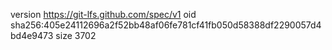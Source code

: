 version https://git-lfs.github.com/spec/v1
oid sha256:405e24112696a2f52bb48af06fe781cf41fb050d58388df2290057d4bd4e9473
size 3702
